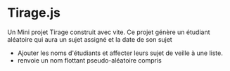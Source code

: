 # Tirage.js
Un Mini projet Tirage construit avec vite.
Ce projet génère un étudiant aléatoire qui aura un sujet assigné et la date de son sujet 
- Ajouter les noms d'étudiants et affecter leurs sujet de veille  à une liste.
-  renvoie un nom flottant pseudo-aléatoire compris